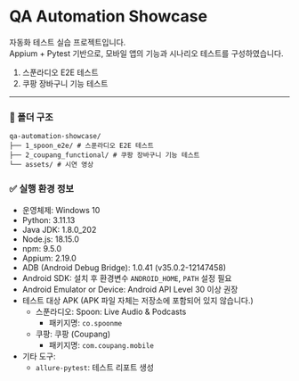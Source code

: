 # QA Automation Showcase

자동화 테스트 실습 프로젝트입니다.  
Appium + Pytest 기반으로, 모바일 앱의 기능과 시나리오 테스트를 구성하였습니다.
1. 스푼라디오 E2E 테스트
2. 쿠팡 장바구니 기능 테스트

---

### 📁 폴더 구조

````
qa-automation-showcase/
├── 1_spoon_e2e/ # 스푼라디오 E2E 테스트
├── 2_coupang_functional/ # 쿠팡 장바구니 기능 테스트
└── assets/ # 시연 영상
````

### ✅ 실행 환경 정보

- 운영체제: Windows 10
- Python: 3.11.13
- Java JDK: 1.8.0_202
- Node.js: 18.15.0
- npm: 9.5.0
- Appium: 2.19.0
- ADB (Android Debug Bridge): 1.0.41 (v35.0.2-12147458)
- Android SDK: 설치 후 환경변수 `ANDROID_HOME`, `PATH` 설정 필요
- Android Emulator or Device: Android API Level 30 이상 권장
- 테스트 대상 APK (APK 파일 자체는 저장소에 포함되어 있지 않습니다.)
  - 스푼라디오: Spoon: Live Audio & Podcasts
    - 패키지명: `co.spoonme` 
  - 쿠팡: 쿠팡 (Coupang)
    - 패키지명: `com.coupang.mobile`
- 기타 도구:
  - `allure-pytest`: 테스트 리포트 생성
